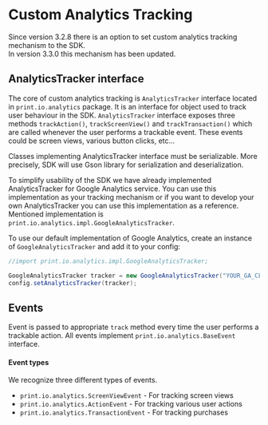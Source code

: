 Custom Analytics Tracking
===============

Since version 3.2.8 there is an option to set custom analytics tracking mechanism to the SDK.  
In version 3.3.0 this mechanism has been updated. 

## AnalyticsTracker interface

The core of custom analytics tracking is `AnalyticsTracker` interface located in `print.io.analytics` package. It is an interface for object used to track user behaviour in the SDK. `AnalyticsTracker` interface exposes three methods `trackAction()`, `trackScreenView()` and `trackTransaction()` which are called whenever the user performs a trackable event. These events could be screen views, various button clicks, etc...

Classes implementing AnalyticsTracker interface must be serializable. More precisely, SDK will use Gson library for serialization and deserialization. 

To simplify usability of the SDK we have already implemented AnalyticsTracker for Google Analytics service. You can use this implementation as your tracking mechanism or if you want to develop your own AnalyticsTracker you can use this implementation as a reference. Mentioned implementation is `print.io.analytics.impl.GoogleAnalyticsTracker`.  

To use our default implementation of Google Analytics, create an instance of `GoogleAnalyticsTracker` and add it to your config:
```java
//import print.io.analytics.impl.GoogleAnalyticsTracker;

GoogleAnalyticsTracker tracker = new GoogleAnalyticsTracker("YOUR_GA_CLIENT_ID");
config.setAnalyticsTracker(tracker);
```

## Events

Event is passed to appropriate `track` method every time the user performs a trackable action. All events implement `print.io.analytics.BaseEvent` interface.

#### Event types
We recognize three different types of events.

 - `print.io.analytics.ScreenViewEvent` - For tracking screen views
 - `print.io.analytics.ActionEvent` - For tracking various user actions
 - `print.io.analytics.TransactionEvent` - For tracking purchases 
